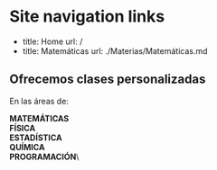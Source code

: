 # Site navigation links
- title: Home
  url: /
- title: Matemáticas
  url: ./Materias/Matemáticas.md
## Ofrecemos clases personalizadas

En las áreas de: <br />

**MATEMÁTICAS**\
**FÍSICA**\
**ESTADÍSTICA**\
**QUÍMICA**\
**PROGRAMACIÓN**\

